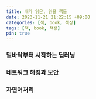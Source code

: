 ```yaml
---
title: 내가 읽은, 읽을 책들
date: 2023-11-21 21:22:15 +09:00
categories: [책, book, 책장]
tags: [책, book, 책장]
pin: true
---
```


### 밑바닥부터 시작하는 딥러닝
### 네트워크 해킹과 보안
### 자연어처리